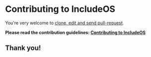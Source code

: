 # Contributing to IncludeOS

You're very welcome to [clone, edit and send pull-request](https://help.github.com/articles/using-pull-requests). 

**Please read the contribution guidelines: [Contributing to IncludeOS](http://includeos.readthedocs.io/en/latest/Contributing-to-IncludeOS.html)**

## Thank you!
